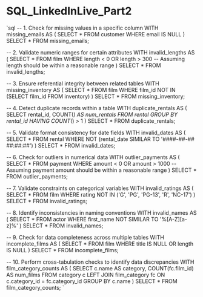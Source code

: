 # SQL_LinkedInLive_Part2
`sql
-- 1. Check for missing values in a specific column
WITH missing_emails AS (
    SELECT *
    FROM customer
    WHERE email IS NULL
)
SELECT *
FROM missing_emails;

-- 2. Validate numeric ranges for certain attributes
WITH invalid_lengths AS (
    SELECT *
    FROM film
    WHERE length < 0 OR length > 300 -- Assuming length should be within a reasonable range
)
SELECT *
FROM invalid_lengths;

-- 3. Ensure referential integrity between related tables
WITH missing_inventory AS (
    SELECT *
    FROM film
    WHERE film_id NOT IN (SELECT film_id FROM inventory)
)
SELECT *
FROM missing_inventory;

-- 4. Detect duplicate records within a table
WITH duplicate_rentals AS (
    SELECT rental_id, COUNT(*) AS num_rentals
    FROM rental
    GROUP BY rental_id
    HAVING COUNT(*) > 1
)
SELECT *
FROM duplicate_rentals;

-- 5. Validate format consistency for date fields
WITH invalid_dates AS (
    SELECT *
    FROM rental
    WHERE NOT (rental_date SIMILAR TO '####-##-## ##:##:##')
)
SELECT *
FROM invalid_dates;

-- 6. Check for outliers in numerical data
WITH outlier_payments AS (
    SELECT *
    FROM payment
    WHERE amount < 0 OR amount > 1000 -- Assuming payment amount should be within a reasonable range
)
SELECT *
FROM outlier_payments;

-- 7. Validate constraints on categorical variables
WITH invalid_ratings AS (
    SELECT *
    FROM film
    WHERE rating NOT IN ('G', 'PG', 'PG-13', 'R', 'NC-17')
)
SELECT *
FROM invalid_ratings;

-- 8. Identify inconsistencies in naming conventions
WITH invalid_names AS (
    SELECT *
    FROM actor
    WHERE first_name NOT SIMILAR TO '%[A-Z][a-z]%'
)
SELECT *
FROM invalid_names;

-- 9. Check for data completeness across multiple tables
WITH incomplete_films AS (
    SELECT *
    FROM film
    WHERE title IS NULL OR length IS NULL
)
SELECT *
FROM incomplete_films;

-- 10. Perform cross-tabulation checks to identify data discrepancies
WITH film_category_counts AS (
    SELECT c.name AS category, COUNT(fc.film_id) AS num_films
    FROM category c
    LEFT JOIN film_category fc ON c.category_id = fc.category_id
    GROUP BY c.name
)
SELECT *
FROM film_category_counts;
`
